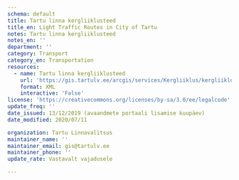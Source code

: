 ```yaml
---
schema: default
title: Tartu linna kergliiklusteed
title_en: Light Traffic Routes in City of Tartu
notes: Tartu linna kergliiklusteed
notes_en: ''
department: ''
category: Transport
category_en: Transportation
resources:
  - name: Tartu linna kergliiklusteed
    url: 'https://gis.tartulv.ee/arcgis/services/Kergliiklus/kergliiklusteed/MapServer/FeatureServer?wsdl'
    format: XML
    interactive: 'False'
license: 'https://creativecommons.org/licenses/by-sa/3.0/ee/legalcode'  
update_freq: ''
date_issued: 13/12/2019 (avaandmete portaali lisamise kuupäev)
date_modified: 2020/07/11

organization: Tartu Linnavalitsus
maintainer_name: ''
maintainer_email: gis@tartulv.ee
maintainer_phone: ''
update_rate: Vastavalt vajadusele

---
```

